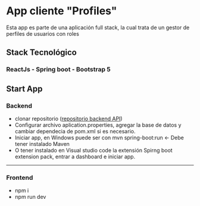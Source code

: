 # App cliente "Profiles"
Esta app es parte de una aplicación full stack, la cual trata de un gestor de perfiles de usuarios con roles

## Stack Tecnológico
### ReactJs - Spring boot - Bootstrap 5

## Start App
### Backend
- clonar repositorio ([repositorio backend API](https://github.com/matias-user/profiles-backend)) 
- Configurar archivo aplication.properties, agregar la base de datos y cambiar dependecia de pom.xml si es necesario.
- Iniciar app, en Windows puede ser con mvn spring-boot:run <- Debe tener instalado Maven
- O tener instalado en Visual studio code la extensión Spirng boot extension pack, entrar a dashboard e iniciar app.
---
### Frontend
- npm i 
- npm run dev